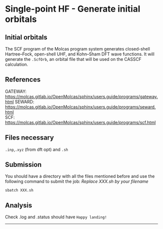 # Single-point HF - Generate initial orbitals

##  Initial orbitals
The SCF program of the Molcas program system generates closed-shell Hartree–Fock, open-shell UHF, and Kohn–Sham DFT wave functions. It will generate the ```.ScfOrb```, an orbital file that will be used on the CASSCF calculation.

## References
GATEWAY: https://molcas.gitlab.io/OpenMolcas/sphinx/users.guide/programs/gateway.html
SEWARD: https://molcas.gitlab.io/OpenMolcas/sphinx/users.guide/programs/seward.html    
SCF: https://molcas.gitlab.io/OpenMolcas/sphinx/users.guide/programs/scf.html


## Files necessary
```.inp```,```.xyz``` (from dft opt) and ```.sh``` 


## Submission
You should have a directory with all the files mentioned before and use the following command to submit the job:
_Replace XXX.sh by your filename_

```
sbatch XXX.sh
```

## Analysis
Check .log and .status should have ```Happy landing!```

--- 


   
